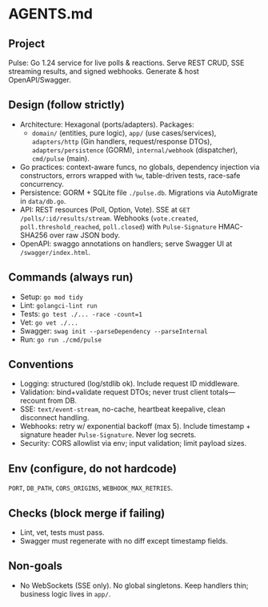 # AGENTS.md

## Project
Pulse: Go 1.24 service for live polls & reactions. Serve REST CRUD, SSE streaming results, and signed webhooks. Generate & host OpenAPI/Swagger.

## Design (follow strictly)
- Architecture: Hexagonal (ports/adapters). Packages:
  - `domain/` (entities, pure logic), `app/` (use cases/services), `adapters/http` (Gin handlers, request/response DTOs), `adapters/persistence` (GORM), `internal/webhook` (dispatcher), `cmd/pulse` (main).
- Go practices: context-aware funcs, no globals, dependency injection via constructors, errors wrapped with `%w`, table-driven tests, race-safe concurrency.
- Persistence: GORM + SQLite file `./pulse.db`. Migrations via AutoMigrate in `data/db.go`.
- API: REST resources (Poll, Option, Vote). SSE at `GET /polls/:id/results/stream`. Webhooks (`vote.created`, `poll.threshold_reached`, `poll.closed`) with `Pulse-Signature` HMAC-SHA256 over raw JSON body.
- OpenAPI: swaggo annotations on handlers; serve Swagger UI at `/swagger/index.html`.

## Commands (always run)
- Setup: `go mod tidy`
- Lint: `golangci-lint run`
- Tests: `go test ./... -race -count=1`
- Vet: `go vet ./...`
- Swagger: `swag init --parseDependency --parseInternal`
- Run: `go run ./cmd/pulse`

## Conventions
- Logging: structured (log/stdlib ok). Include request ID middleware.
- Validation: bind+validate request DTOs; never trust client totals—recount from DB.
- SSE: `text/event-stream`, no-cache, heartbeat keepalive, clean disconnect handling.
- Webhooks: retry w/ exponential backoff (max 5). Include timestamp + signature header `Pulse-Signature`. Never log secrets.
- Security: CORS allowlist via env; input validation; limit payload sizes.

## Env (configure, do not hardcode)
`PORT`, `DB_PATH`, `CORS_ORIGINS`, `WEBHOOK_MAX_RETRIES`.

## Checks (block merge if failing)
- Lint, vet, tests must pass.
- Swagger must regenerate with no diff except timestamp fields.

## Non-goals
- No WebSockets (SSE only). No global singletons. Keep handlers thin; business logic lives in `app/`.
